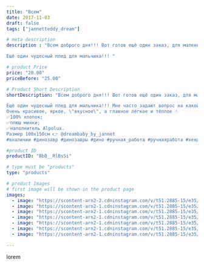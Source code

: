 ```yaml
---
title: "Всем"
date: 2017-11-03
draft: false
tags: ["jannetteddy_dream"]

# meta description
description : "Всем доброго дня!!! Вот готов ещё один заказ, для маленькой 👸🏼!!! Определённо, теперь малиновый цвет плюша мой любимый😍

Ещё один чудесный плед для мальчика!!! "

# product Price
price: "20.00"
priceBefore: "25.00"

# Product Short Description
shortDescription: "Всем доброго дня!!! Вот готов ещё один заказ, для маленькой 👸🏼!!! Определённо, теперь малиновый цвет плюша мой любимый😍

Ещё один чудесный плед для мальчика!!! Мне часто задают вопрос на какой возраст можно заказать плед//-одеяло? Ответ прост: На любой!!!🙈 Большой выбор расцветок и вариантов для вас и вашей семьи!!!
Очень красивое, яркое, \"вкусное\", а главное лёгкое и тёплое ☝️
✅100% хлопок;
✅плюш минки;
✅наполнитель Alpolux.
Размер 100х150см 👉 @dreambaby_by_jannet 
#вналичии #динозавр #динозавры #дино #ручная_работа #ручнаяработа #хендмейд #назаказ #своимируками #длядетей #дляноворожденных #одеялоручнойработы #одеялонавыписку #одеяло #пледомир_by_jannettildadream #плед @jannettildadream"

#product ID
productID: "BbB__RlBsSi"

# type must be "products"
type: "products"

# product Images
# first image will be shown in the product page
images:
  - image: "https://scontent-arn2-2.cdninstagram.com/v/t51.2885-15/e35/23161454_364056617370056_5846420817457446912_n.jpg?_nc_ht=scontent-arn2-2.cdninstagram.com&_nc_cat=108&_nc_ohc=MHRcFcoI7oAAX8vy9m4&se=7&tp=1&oh=2fe75c3a67c0a28f63ccafc44466dec1&oe=605ACF0A&ig_cache_key=MTYzOTg3MjYxNDIwNDExNjM0Ng%3D%3D.2"
  - image: "https://scontent-arn2-1.cdninstagram.com/v/t51.2885-15/e35/23279785_934072446769389_3876369350856278016_n.jpg?_nc_ht=scontent-arn2-1.cdninstagram.com&_nc_cat=109&_nc_ohc=NEmbCOXZk10AX8z33gH&se=7&tp=1&oh=df0475bde0925a516ff43d907d6f742c&oe=605D2C10&ig_cache_key=MTYzOTg3MzAwMDgwOTg3OTUxNg%3D%3D.2"
  - image: "https://scontent-arn2-1.cdninstagram.com/v/t51.2885-15/e35/23161109_1748633365147362_1929838267629305856_n.jpg?_nc_ht=scontent-arn2-1.cdninstagram.com&_nc_cat=106&_nc_ohc=X3iWDuF_J9EAX8OlPMs&se=7&tp=1&oh=135203eeb918fcd0c257099c84c77708&oe=605B09F2&ig_cache_key=MTYzOTg3MzA2NzM3MzM1MTUzOA%3D%3D.2"
  - image: "https://scontent-arn2-1.cdninstagram.com/v/t51.2885-15/e35/23101503_376008106146268_621202581972058112_n.jpg?_nc_ht=scontent-arn2-1.cdninstagram.com&_nc_cat=104&_nc_ohc=CbXSlWM7Uj8AX_QHuMZ&se=7&tp=1&oh=22e90e815a153ad5317c46ce92343c83&oe=605CBCD3&ig_cache_key=MTYzOTg3MzAzODkxMDk5MTIyOA%3D%3D.2"
  - image: "https://scontent-arn2-1.cdninstagram.com/v/t51.2885-15/e35/23099274_139969236651983_6998226463790989312_n.jpg?_nc_ht=scontent-arn2-1.cdninstagram.com&_nc_cat=111&_nc_ohc=ccX_lyZ3pfoAX_MqR19&se=7&tp=1&oh=ea4eafc67330209e33a632adfb7db6ab&oe=605BDDDB&ig_cache_key=MTYzOTg3MzAzODk3ODA4NDcxMw%3D%3D.2"
  - image: "https://scontent-arn2-1.cdninstagram.com/v/t51.2885-15/e35/23099032_345979482494685_7678020706147237888_n.jpg?_nc_ht=scontent-arn2-1.cdninstagram.com&_nc_cat=109&_nc_ohc=Igz4fBn76H0AX-0XqvM&se=7&tp=1&oh=f2d9a5b48c73bfba80332056ba25c821&oe=605C7372&ig_cache_key=MTYzOTg3MzA5OTgyMDY1MTkxNw%3D%3D.2"
  - image: "https://scontent-arn2-1.cdninstagram.com/v/t51.2885-15/e35/23101531_532561907111589_8976628433442308096_n.jpg?_nc_ht=scontent-arn2-1.cdninstagram.com&_nc_cat=109&_nc_ohc=-t6szZRLeEEAX9A3_yA&se=7&tp=1&oh=42a0fd112c32591d571621a442f24a5f&oe=605AA40E&ig_cache_key=MTYzOTg3MzE1MjQ0MjE3NDkzMw%3D%3D.2"

---
```

lorem
